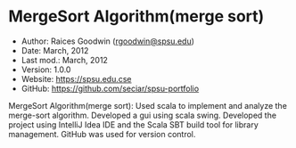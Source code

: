 MergeSort Algorithm(merge sort)
=====================================================

* Author: Raices Goodwin (<rgoodwin@spsu.edu>)
* Date:      March, 2012
* Last mod.: March, 2012
* Version:   1.0.0
* Website:   <https://spsu.edu.cse>
* GitHub:    <https://github.com/seciar/spsu-portfolio>

MergeSort Algorithm(merge sort): Used scala to implement and analyze the merge-sort algorithm. Developed a gui using scalaswing. Developed the project using IntelliJ Idea IDE and the Scala SBT build tool for library management. GitHub wasused for version control.